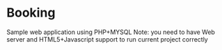 # Booking
Sample web application using PHP+MYSQL
Note: you need to have Web server and HTML5+Javascript support to run current project correctly
